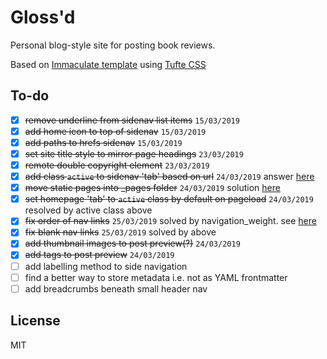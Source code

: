 # Gloss'd

Personal blog-style site for posting book reviews.

Based on [Immaculate template](https://cdn.ampproject.org/c/siawyoung.com/immaculate/) using [Tufte CSS](https://github.com/edwardtufte/tufte-css)

## To-do

- [X] ~~remove underline from sidenav list items~~ `15/03/2019`
- [X] ~~add home icon to top of sidenav~~ `15/03/2019`
- [X] ~~add paths to hrefs sidenav~~ `15/03/2019`
- [X] ~~set site title style to mirror page headings~~ `23/03/2019`
- [X] ~~remote double copyright element~~ `23/03/2019`
- [X] ~~add class `active` to sidenav 'tab' based on url~~ `24/03/2019` answer [here](https://stackoverflow.com/questions/55323978/how-to-add-class-active-to-nav-item-whose-href-is-in-the-location-pathname/55324518#55324518)
- [X] ~~move static pages into _pages folder~~ `24/03/2019` solution [here](https://github.com/jekyll/jekyll/issues/920#issuecomment-63093764)
- [X] ~~set homepage 'tab' to `active` class by default on pageload~~ `24/03/2019` resolved by active class above
- [X] ~~fix order of nav links~~ `25/03/2019` solved by navigation_weight. see [here](https://learn.cloudcannon.com/jekyll/simple-navigation/)
- [X] ~~fix blank nav links~~ `25/03/2019` solved by above
- [X] ~~add thumbnail images to post preview(?)~~ `24/03/2019`
- [X] ~~add tags to post preview~~ `24/03/2019`
- [ ] add labelling method to side navigation
- [ ] find a better way to store metadata i.e. not as YAML frontmatter
- [ ] add breadcrumbs beneath small header nav

## License

MIT
